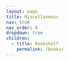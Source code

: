 ```yaml
---
layout: page
title: Miscellaneous
nav: true
nav_order: 8
dropdown: true
children:
  - title: Bookshelf
    permalink: /books/
---
```

